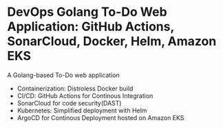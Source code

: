 # DevOps Golang To-Do Web Application: GitHub Actions, SonarCloud, Docker, Helm, Amazon EKS

A Golang-based To-Do web application
- Containerization: Distroless Docker build
- CI/CD: GitHub Actions for Continous Integration
- SonarCloud for code security(DAST)
- Kubernetes: Simplified deployment with Helm
- ArgoCD for Continous Deployment hosted on Amazon EKS

